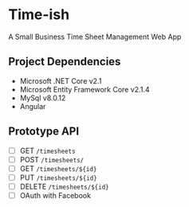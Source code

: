 # Time-ish
A Small Business Time Sheet Management Web App

## Project Dependencies
* Microsoft .NET Core v2.1
* Microsoft Entity Framework Core v2.1.4
* MySql v8.0.12
* Angular


## Prototype API
- [ ] GET `/timesheets`
- [ ] POST `/timesheets/`
- [ ] GET `/timesheets/${id}`
- [ ] PUT `/timesheets/${id}`
- [ ] DELETE `/timesheets/${id}`
- [ ] OAuth with Facebook
